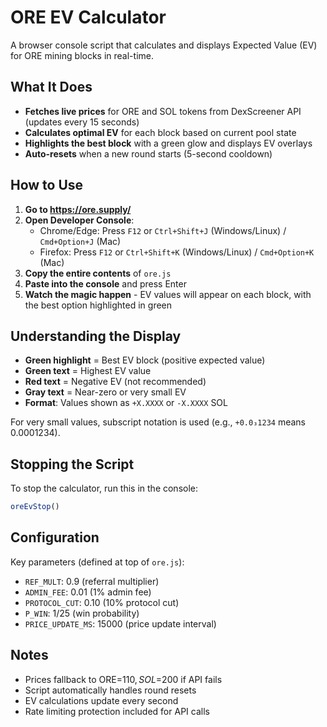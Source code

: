# ORE EV Calculator

A browser console script that calculates and displays Expected Value (EV) for ORE mining blocks in real-time.

## What It Does

- **Fetches live prices** for ORE and SOL tokens from DexScreener API (updates every 15 seconds)
- **Calculates optimal EV** for each block based on current pool state
- **Highlights the best block** with a green glow and displays EV overlays
- **Auto-resets** when a new round starts (5-second cooldown)

## How to Use

1. **Go to https://ore.supply/**
2. **Open Developer Console**:
   - Chrome/Edge: Press `F12` or `Ctrl+Shift+J` (Windows/Linux) / `Cmd+Option+J` (Mac)
   - Firefox: Press `F12` or `Ctrl+Shift+K` (Windows/Linux) / `Cmd+Option+K` (Mac)
3. **Copy the entire contents** of `ore.js`
4. **Paste into the console** and press Enter
5. **Watch the magic happen** - EV values will appear on each block, with the best option highlighted in green

## Understanding the Display

- **Green highlight** = Best EV block (positive expected value)
- **Green text** = Highest EV value
- **Red text** = Negative EV (not recommended)
- **Gray text** = Near-zero or very small EV
- **Format**: Values shown as `+X.XXXX` or `-X.XXXX` SOL

For very small values, subscript notation is used (e.g., `+0.0₃1234` means 0.0001234).

## Stopping the Script

To stop the calculator, run this in the console:
```javascript
oreEvStop()
```

## Configuration

Key parameters (defined at top of `ore.js`):
- `REF_MULT`: 0.9 (referral multiplier)
- `ADMIN_FEE`: 0.01 (1% admin fee)
- `PROTOCOL_CUT`: 0.10 (10% protocol cut)
- `P_WIN`: 1/25 (win probability)
- `PRICE_UPDATE_MS`: 15000 (price update interval)

## Notes

- Prices fallback to ORE=$110, SOL=$200 if API fails
- Script automatically handles round resets
- EV calculations update every second
- Rate limiting protection included for API calls